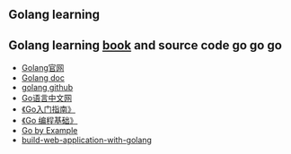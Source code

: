 ## Golang learning
Golang learning [**book**](/golang/book) and source code
go go go 
---
- [Golang官网](https://golang.org/)
- [Golang doc](https://golang.org/doc/)
- [golang github](https://github.com/golang/go)
- [Go语言中文网](https://studygolang.com)
- [《Go入门指南》](https://github.com/unknwon/the-way-to-go_ZH_CN)
- [《Go 编程基础》](https://github.com/Unknwon/go-fundamental-programming)
- [Go by Example](https://gobyexample.com/)
- [build-web-application-with-golang](https://github.com/astaxie/build-web-application-with-golang)
